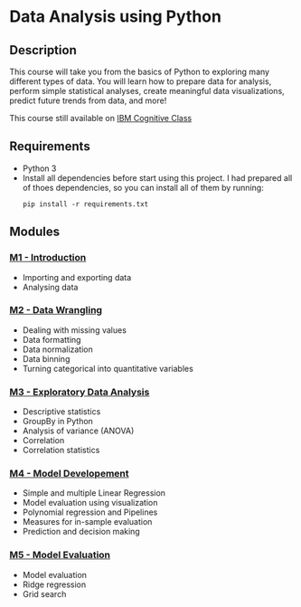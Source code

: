 # Data Analysis using Python


## Description
This course will take you from the basics of Python to exploring many different types of data. You will learn how to prepare data for analysis, perform simple statistical analyses, create meaningful data visualizations, predict future trends from data, and more! 

This course still available on [IBM Cognitive Class](https://cognitiveclass.ai/courses/data-analysis-python/)


## Requirements
* Python 3
* Install all dependencies before start using this project.
  I had prepared all of thoes dependencies, so you can install all of them by running:
  ```shell
  pip install -r requirements.txt
  ```


## Modules

### [M1 - Introduction](https://github.com/naiim-khaskhoussi/data-analysis-with-python/tree/master/m1-introduction) 
+ Importing and exporting data
+ Analysing data

### [M2 - Data Wrangling](https://github.com/naiim-khaskhoussi/data-analysis-with-python/tree/master/m2-data-wrangling) 
+ Dealing with missing values
+ Data formatting
+ Data normalization
+ Data binning
+ Turning categorical into quantitative variables

### [M3 - Exploratory Data Analysis](https://github.com/naiim-khaskhoussi/data-analysis-with-python/tree/master/m3-exploratory-data-analysis) 
+ Descriptive statistics
+ GroupBy in Python
+ Analysis of variance (ANOVA)
+ Correlation
+ Correlation statistics

### [M4 - Model Developement](https://github.com/naiim-khaskhoussi/data-analysis-with-python/tree/master/m4-model-developement) 
+ Simple and multiple Linear Regression
+ Model evaluation using visualization
+ Polynomial regression and Pipelines
+ Measures for in-sample evaluation
+ Prediction and decision making

### [M5 - Model Evaluation](https://github.com/naiim-khaskhoussi/data-analysis-with-python/tree/master/m5-model-avaluation) 
+ Model evaluation
+ Ridge regression
+ Grid search

